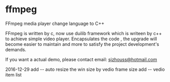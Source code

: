 # ffmpeg
FFmpeg media player change language to C++

FFmpeg is written by c, now use duilib framework which is writeen by c++ to achieve simple video player.
Encapsulates the code , the upgrade will become easier to maintain and more to satisfy the project development's demands.

If you want a actual demo, please contact email: sjzhouss@hotmail.com


2016-12-29
add -- auto resize the win size by vedio frame size
add -- vedio item list
